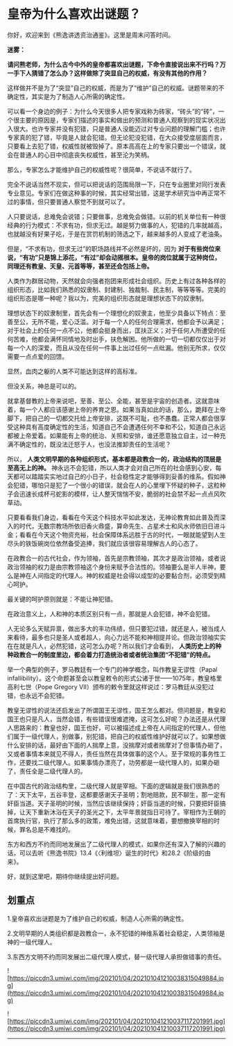 # 皇帝为什么喜欢出谜题？

你好，欢迎来到《熊逸讲透资治通鉴》。这里是周末问答时间。

 **迷雾：**

 **请问熊老师，为什么古今中外的皇帝都喜欢出谜题，下命令直接说出来不行吗？万一手下人猜错了怎么办？这样做除了突显自己的权威，有没有其他的作用？**

这样做并不是为了“突显”自己的权威，而是为了“维护”自己的权威。谜题带来的不确定性，其实是为了制造人心所需的确定性。

可以看一个身边的例子：为什么今天很多人把专家戏称为砖家，“砖头”的“砖”，一个很主要的原因是，专家们描述的事实和做出的预测和普通人观察到的现实状况出入很大。也许专家并没有犯错，只是普通人没能迈过对专业问题的理解门槛；也许专家真的犯了错，毕竟是人就会犯错。但无论犯没犯错，在大众接受度层面而言，只要看上去犯了错，权威性就被毁掉了。原本高高在上的专家只要出一个错误，就会在普通人的心目中彻底丧失权威性，甚至沦为笑柄。

那么，专家怎么才能维护自己的权威性呢？很简单，不说话不就行了。

完全不说话当然不现实，但可以把说话的范围局限一下，只在专业圈里对同行发表专业意见。专家们在做这种事的时候，其实经常出错，这是学术研究当中再正常不过的事情，但只要普通人察觉不到就可以了。

人只要说话，总难免会说错；只要做事，总难免会做错。以前的机关单位有一种很经典的行为模式：不求有功，但求无过。越是努力做事的人，犯错的几率就越高，也就越没有好果子吃，于是在赏罚机制的筛选之下，越来越多的人变成了老油条。

但是，“不求有功，但求无过”的职场路线并不必然是坏的，因为 **对于有些岗位来说，“有功”只是锦上添花，“有过”却会动摇根本。皇帝的岗位就属于这种岗位，同理还有教皇、天皇、元首等等，甚至还会包括上帝。**

人类作为群居动物，天然就会向强者抱团来形成社会组织。历史上有过各种各样的组织形态，比如我们熟悉的奴隶制、封建制、独裁制、民主制，等等等等。完美的组织形态是哪一种呢？我以为，完美的组织形态就是理想状态下的奴隶制。

理想状态下的奴隶制里，首先会有一个理想化的奴隶主，他至少具备以下特点：至善至公，无所不能，爱心泛滥。对于每一个人的任何合理需求，他都会予以满足；对于社会上的任何一点不公，他都会挺身而出，匡扶正义；对于任何人所遭受的任何苦难，他都会满怀同情地及时出手，扶危解困。他所做的一切一切都仅仅出于对每一个人的深爱，而且从没在任何一件事上出过任何一点纰漏。他别无所求，仅仅需要一点点爱的回馈。

显然，血肉之躯的人类不可能达到这样的高标准。

但没关系，神总是可以的。

就拿基督教的上帝来说吧，至善、至公、全能，甚至是宇宙的创造者。这就意味着，每一个人都应该感谢上帝的养育之恩。如果当真如此的话，那么，跪拜在上帝脚下，把自己的一切都交托给上帝安排，这既不可耻，也不愚蠢。正常人都会很享受这种具有高度确定性的生活，知道自己不会遭遇任何不幸和不公，知道自己永远都被上帝爱着。如果能有上帝的统治、关照和安排，谁还愿意独立自主，过一种充满不确定性的，既没法迁怒于人，也没法推卸责任的生活呢？

所以， **人类文明早期的各种组织形式，基本都是政教合一的，政治结构的顶层是至高无上的神。** 神永远不会犯错，所以人类才会对自己所在的社会感到心安，每天都可以踏踏实实地过自己的小日子，社会稳性定才能够得到妥善的维系。假如神会犯错，哪怕只是犯了一个很小的错误，就会在人的心里埋下怀疑的种子，这粒种子会迅速长成杯弓蛇影的模样，让人整天惴惴不安，脆弱的社会禁不起一点点风吹草动。

只要看看我们身边，看看在今天这个科技水平如此发达，无神论教育如此普及而深入的时代，无数宗教场所依旧香火鼎盛，算命先生、占星术士和风水师依旧日进斗金；看看在今天这个物资充裕，社会保障体系远胜于古的时代，一眼就能望到人生尽头的铁饭碗岗位依然备受追捧，我们就应该很容易理解古人的心态了。

在政教合一的古代社会，作为领袖，首先是宗教领袖，其次才是政治领袖，或者说政治领袖的权力是由宗教领袖这个身份来赋予合法性的。领袖要么是半人半神，要么是神在人间指定的代理人。神的权威是社会得以成型的必要黏合剂，必须受到精心呵护。

最关键的呵护原则就是：不能让神犯错。

在政治意义上，人和神的本质区别只有一点，那就是人会犯错，神不会犯错。

人无论多么天赋异禀，做出多大的丰功伟绩，但只要犯过错，就还是人，被当成人来看待，最多也只是圣人或者超人，向心力远不能和神相提并论。但政治领袖实实在在就是凡人，必然犯错，这可怎么办呢？所以我们才会看到， **人类历史上的种种政教合一的制度里边，都会着力打造统治者或者统治集团“不犯错”的特点。**

举一个典型的例子，罗马教廷有一个专门的神学概念，叫作教皇无谬性（Papal infallibility）。这个命题甚至会以教皇敕令的形式公诸于世——1075年，教皇格里高利七世（Pope Gregory VII）颁布的敕令里就这样说过：罗马教廷从没犯过错，也永远不会犯错。

教皇无谬性的说法还启发出了所谓国王无谬性，国王怎么都对。但问题是，教皇和国王也只是凡人，当然会错，有些错误很难遮掩，这可怎么好呢？办法还是从代理人思路来的：教皇也好，国王也好，可以被描述成上帝在人间指定的代理人，但他们属于一级代理人，别做事，别犯错，把自己的权威性维护好就可以了。如果想做什么安排的话，最好由下面的人揣摩上意，没揣摩对或者揣摩对了但事情办砸了，又或者事情本来就见不得人，责任当然在具体做事的这个人。至于常规的事务性工作，还要找二级代理人。如果事情办漂亮了，功劳都是一级代理人的，如果办砸了，责任全是二级代理人的。

在中国古代的政治结构里，二级代理人就是宰相。下面的逻辑就是我们很熟悉的了：天下太平，五谷丰登，这都要感谢天子圣明；割地赔款，民不聊生，那一定有奸臣当道。天子圣明的时候，当然应该继续保持；奸臣当道的时候，只要把奸臣搞掉，让天下重新沐浴在天子的圣光之下，太平年景就指日可待了。宰相作为王朝的首席执行官，执行了那么多的政策，难免出错，这就意味着，要想撤换宰相的时候，罪名总是不难找的。

东方和西方不约而同地发展出了二级代理人的模式，如果你还有深入了解的兴趣的话，可以去听《熊逸书院》13.4《〈利维坦〉诞生的时代》和28.2《阶级的由来》。

好，就到这里吧，期待你继续提出好问题。

## 划重点

1.皇帝喜欢出谜题是为了维护自己的权威，制造人心所需的确定性。

2.文明早期的人类组织都是政教合一，永不犯错的神维系着社会稳定，人类领袖是神的一级代理人。

3.东西方文明不约而同发展出二级代理人模式，替一级代理人承担做错事的责任。

![https://piccdn3.umiwi.com/img/202101/04/202101041210038315049884.jpg](https://piccdn3.umiwi.com/img/202101/04/202101041210038315049884.jpg)

![https://piccdn3.umiwi.com/img/202101/04/202101041210037117201991.jpg](https://piccdn3.umiwi.com/img/202101/04/202101041210037117201991.jpg)

---
